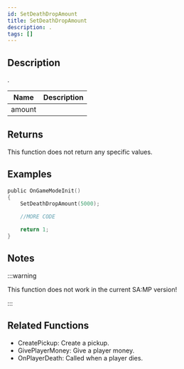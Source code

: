 ```yaml
---
id: SetDeathDropAmount
title: SetDeathDropAmount
description: .
tags: []
---
```


## Description

.

| Name   | Description |
| ------ | ----------- |
| amount |             |

## Returns

This function does not return any specific values.

## Examples

```c
public OnGameModeInit()
{
    SetDeathDropAmount(5000);

    //MORE CODE

    return 1;
}
```

## Notes

:::warning

This function does not work in the current SA:MP version!

:::

## Related Functions

- CreatePickup: Create a pickup.
- GivePlayerMoney: Give a player money.
- OnPlayerDeath: Called when a player dies.
